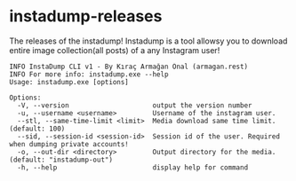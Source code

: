# instadump-releases
The releases of the instadump! Instadump is a tool allowsy you to download entire image collection(all posts) of a any Instagram user!


```
INFO InstaDump CLI v1 - By Kıraç Armağan Önal (armagan.rest)
INFO For more info: instadump.exe --help
Usage: instadump.exe [options]

Options:
  -V, --version                     output the version number
  -u, --username <username>         Username of the instagram user.
  --stl, --same-time-limit <limit>  Media download same time limit. (default: 100)
  --sid, --session-id <session-id>  Session id of the user. Required when dumping private accounts!
  -o, --out-dir <directory>         Output directory for the media. (default: "instadump-out")
  -h, --help                        display help for command
```
